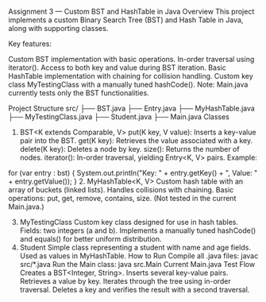 Assignment 3 — Custom BST and HashTable in Java
Overview
This project implements a custom Binary Search Tree (BST) and Hash Table in Java, along with supporting classes.

Key features:

Custom BST implementation with basic operations.
In-order traversal using iterator().
Access to both key and value during BST iteration.
Basic HashTable implementation with chaining for collision handling.
Custom key class MyTestingClass with a manually tuned hashCode().
Note: Main.java currently tests only the BST functionalities.

Project Structure
src/
├── BST.java
├── Entry.java
├── MyHashTable.java
├── MyTestingClass.java
├── Student.java
├── Main.java
Classes
1. BST<K extends Comparable<K>, V>
   put(K key, V value): Inserts a key-value pair into the BST.
   get(K key): Retrieves the value associated with a key.
   delete(K key): Deletes a node by key.
   size(): Returns the number of nodes.
   iterator(): In-order traversal, yielding Entry<K, V> pairs.
   Example:

for (var entry : bst) {
System.out.println("Key: " + entry.getKey() + ", Value: " + entry.getValue());
}
2. MyHashTable<K, V>
   Custom hash table with an array of buckets (linked lists).
   Handles collisions with chaining.
   Basic operations: put, get, remove, contains, size.
   (Not tested in the current Main.java.)

3. MyTestingClass
   Custom key class designed for use in hash tables.
   Fields: two integers (a and b).
   Implements a manually tuned hashCode() and equals() for better uniform distribution.
4. Student
   Simple class representing a student with name and age fields.
   Used as values in MyHashTable.
   How to Run
   Compile all .java files:
   javac src/*.java
   Run the Main class:
   java src.Main
   Current Main.java Test Flow
   Creates a BST<Integer, String>.
   Inserts several key-value pairs.
   Retrieves a value by key.
   Iterates through the tree using in-order traversal.
   Deletes a key and verifies the result with a second traversal.